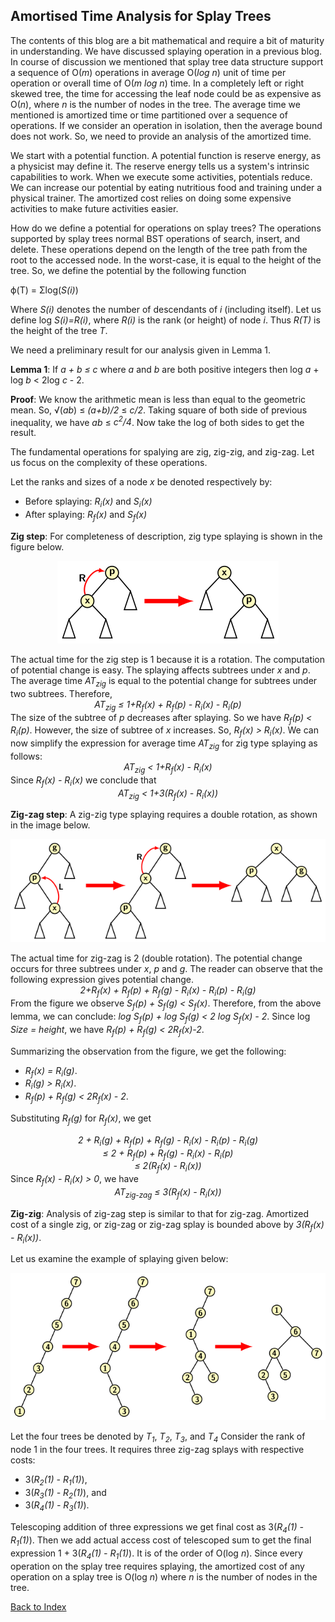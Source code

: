 ## Amortised Time Analysis for Splay Trees

The contents of this blog are a bit mathematical and require a bit of maturity in understanding. We
have discussed splaying operation in a previous blog. In course of discussion we mentioned that
splay tree data structure support a sequence of O(<i>m</i>) operations in average O(<i>log n</i>)
unit of time per operation or overall time of O(<i>m log n</i>) time. In a completely left or right
skewed tree, the time for accessing the leaf node could be as expensive as O(<i>n</i>), where 
<i>n</i> is the number of nodes in the tree. The average time we mentioned is amortized 
time or time partitioned over a sequence of operations. If we consider an operation in isolation, then
the average bound does not work. So, we need to provide an analysis of the amortized time.

We start with a potential function. A potential function is reserve energy, as a physicist 
may define it. The reserve energy tells us a system's intrinsic capabilities to work. When we execute 
some activities, potentials reduce. We can increase our potential by eating nutritious food and
training under a physical trainer. The amortized cost relies on doing some expensive activities to make
future activities easier. 
  
How do we define a potential for operations on splay trees? The operations supported by splay trees
normal BST operations of search, insert, and delete. These operations depend on the length of the
tree path from the root to the accessed node.  In the worst-case, it is equal to the height of the tree. So, we define the potential by the following function
<p align="text:center">
  &#x3D5;(T) = &Sigma;log(<i>S(i)</i>)
</p>
Where <i>S(i)</i> denotes the number of descendants of <i>i</i> (including itself). Let us define 
log <i>S(i)=R(i)</i>, where <i>R(i)</i> is the rank (or height) of node <i>i</i>. Thus <i>R(T)</i>
is the height of the tree <i>T</i>. 

We need a preliminary result for our analysis given in Lemma 1.

<strong>Lemma 1</strong>: If <i>a + b &le; c</i> where <i>a</i> and <i>b</i> are both positive
integers then log <i>a</i> + log <i>b</i> &lt; 2log <i>c</i> - 2.

<strong>Proof</strong>: We know the arithmetic mean is less than equal to the geometric mean. So,
&radic;(<i>ab</i>) &le; <i>(a+b)/2</i> &le; <i>c/2</i>. Taking square of both side of previous 
inequality, we have <i>ab</i> &le; <i>c<sup>2</sup>/4</i>. Now take the log of both sides to get
the result.

The fundamental operations for spalying
are zig, zig-zig, and zig-zag. Let us focus on the complexity of these operations. 

Let the ranks and sizes of a node <i>x</i> be denoted respectively by:

- Before splaying: <i>R<sub>i</sub>(x)</i> and <i>S<sub>i</sub>(x)</i> 
- After splaying: <i>R<sub>f</sub>(x)</i> and <i>S<sub>f</sub>(x)</i> 

<strong>Zig step</strong>: For completeness of description, zig type splaying is shown in the figure
below. 
<p style="text-align:center">
  <img src="../images/R-splay.png">
</p>
The actual time for the zig step is 1 because it is a rotation. The computation of potential 
change is easy. The splaying affects subtrees under <i>x</i> and <i>p</i>. 
The average time <i>AT<sub>zig</sub></i> is equal to the potential change for subtrees under
two subtrees. Therefore,
<div style="text-align:center">
  <i>AT<sub>zig</sub> &le; 1+R<sub>f</sub>(x) + R<sub>f</sub>(p) - R<sub>i</sub>(x) - R<sub>i</sub>(p)</i>
</div>
The size of the subtree of <i>p</i> decreases after splaying. So we have 
<i>R<sub>f</sub>(p) &lt; R<sub>i</sub>(p)</i>. However, the size of subtree of <i>x</i>
increases. So, <i>R<sub>f</sub>(x) &gt; R<sub>i</sub>(x)</i>. We can now simplify the
expression for average time <i>AT<sub>zig</sub></i> for zig type splaying as follows:
<div style="text-align:center">
  <i>AT<sub>zig</sub> &lt; 1+R<sub>f</sub>(x) - R<sub>i</sub>(x)</i>
</div>
Since <i>R<sub>f</sub>(x) - R<sub>i</sub>(x)</i> we conclude that 
<div style="text-align:center">
  <i>AT<sub>zig</sub> &lt; 1+3(R<sub>f</sub>(x) - R<sub>i</sub>(x))</i>
</div>

<strong>Zig-zag step</strong>: A zig-zig type splaying requires a double rotation, as shown in 
the image below. 
<p style="text-align:center">
  <img src="../images/LR-splay.png">
</p>
The actual time for zig-zag is 2 (double rotation). The potential change occurs for three subtrees
under <i>x</i>, <i>p</i> and <i>g</i>. The reader can observe that the following expression gives potential change.
<div style="text-align:center">
  <i>2+R<sub>f</sub>(x) + R<sub>f</sub>(p) + R<sub>f</sub>(g) - R<sub>i</sub>(x) - R<sub>i</sub>(p) - R<sub>i</sub>(g)</i> 
</div>
From the figure we observe <i>S<sub>f</sub>(p) + S<sub>f</sub>(g) &lt; S<sub>f</sub>(x)</i>. Therefore, from the above lemma, we can conclude:
<i>log S<sub>f</sub>(p) + log S<sub>f</sub>(g) &lt; 2 log S<sub>f</sub>(x) - 2</i>. Since log <i>Size = height</i>, we have <i>R<sub>f</sub>(p) + R<sub>f</sub>(g) &lt; 2R<sub>f</sub>(x)-2</i>.

Summarizing the observation from the figure, we get the following:

- <i>R<sub>f</sub>(x) = R<sub>i</sub>(g)</i>.
- <i>R<sub>i</sub>(g) &gt; R<sub>i</sub>(x)</i>.
- <i>R<sub>f</sub>(p) + R<sub>f</sub>(g) &lt; 2R<sub>f</sub>(x) - 2</i>.

Substituting <i>R<sub>f</sub>(g)</i> for <i>R<sub>f</sub>(x)</i>, we get
<div style="text-align:center">
  <i>2 + R<sub>i</sub>(g) +  R<sub>f</sub>(p) + R<sub>f</sub>(g) - R<sub>i</sub>(x) - R<sub>i</sub>(p) - R<sub>i</sub>(g)</i> <br>
  <i>&le; 2 + R<sub>f</sub>(p) + R<sub>f</sub>(g) - R<sub>i</sub>(x) - R<sub>i</sub>(p)</i><br>
  <i>&le; 2(R<sub>f</sub>(x) - R<sub>i</sub>(x))</i>
</div>
Since <i>R<sub>f</sub>(x) - R<sub>i</sub>(x) &gt; 0</i>, we have
<div style="text-align:center">
  <i>AT<sub>zig-zag</sub> &le; 3(R<sub>f</sub>(x) - R<sub>i</sub>(x))</i>
  </div>
  
  <strong>Zig-zig</strong>: Analysis of zig-zag step is similar to that for zig-zag. Amortized cost
  of a single zig, or zig-zag or zig-zag splay is bounded above by <i>3(R<sub>f</sub>(x) - R<sub>i</sub>(x))</i>.
  
Let us examine the example of splaying given below:
<p style="text-align:center">
  <img src="../images/splayExample2.png">
</p>
Let the four trees be denoted by  <i>T<sub>1</sub></i>, <i>T<sub>2</sub></i>, <i>T<sub>3</sub></i>, and
<i>T<sub>4</sub></i>
Consider the rank of node 1 in the four trees. It requires three zig-zag splays with 
respective costs:

  - 3(<i>R<sub>2</sub>(1) - R<sub>1</sub>(1)</i>),
  - 3(<i>R<sub>3</sub>(1) - R<sub>2</sub>(1)</i>), and
  - 3(<i>R<sub>4</sub>(1) - R<sub>3</sub>(1)</i>).
 
Telescoping addition of three expressions we get final cost as 
3(<i>R<sub>4</sub>(1) - R<sub>1</sub>(1)</i>). Then we add
actual access cost of telescoped sum to get the final expression 1 +  3(<i>R<sub>4</sub>(1) - R<sub>1</sub>(1)</i>). It is of the order of
O(log <i>n</i>). Since every operation on the splay tree requires splaying, the amortized cost of 
any operation on a splay tree is O(log <i>n</i>) where <i>n</i> is the number of nodes in the 
tree.

[Back to Index](../index.md)
